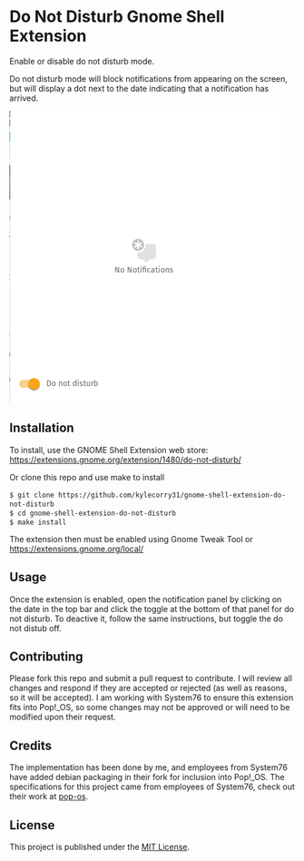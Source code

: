 # Do Not Disturb Gnome Shell Extension
Enable or disable do not disturb mode. 

Do not disturb mode will block notifications from appearing on the screen, but will display a dot next to the date indicating that a notification has arrived.

![Do not disturb](screenshots/do-not-disturb.png)


## Installation
To install, use the GNOME Shell Extension web store:  https://extensions.gnome.org/extension/1480/do-not-disturb/

Or clone this repo and use make to install

```shell
$ git clone https://github.com/kylecorry31/gnome-shell-extension-do-not-disturb
$ cd gnome-shell-extension-do-not-disturb
$ make install
```

The extension then must be enabled using Gnome Tweak Tool or https://extensions.gnome.org/local/

## Usage
Once the extension is enabled, open the notification panel by clicking on the date in the top bar and click the toggle at the bottom of that panel for do not disturb. To deactive it, follow the same instructions, but toggle the do not distub off. 

## Contributing
Please fork this repo and submit a pull request to contribute. I will review all changes and respond if they are accepted or rejected (as well as reasons, so it will be accepted). I am working with System76 to ensure this extension fits into Pop!\_OS, so some changes may not be approved or will need to be modified upon their request. 

## Credits
The implementation has been done by me, and employees from System76 have added debian packaging in their fork for inclusion into Pop!\_OS. The specifications for this project came from employees of System76, check out their work at [pop-os](https://github.com/pop-os).

## License
This project is published under the [MIT License](LICENSE).   
